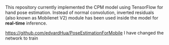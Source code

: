 This repository currently implemented the CPM  model using TensorFlow for hand pose estimation. Instead of normal convolution, inverted residuals (also known as Mobilenet V2) module has been used inside the model for **real-time** inference.

https://github.com/edvardHua/PoseEstimationForMobile
I have changed the network to train

